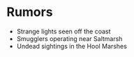 # Rumors

- Strange lights seen off the coast
- Smugglers operating near Saltmarsh
- Undead sightings in the Hool Marshes